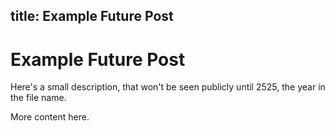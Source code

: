 title: Example Future Post
---
# Example Future Post
Here's a small description, that won't be seen publicly until 2525, the year in the file name.

More content here.
